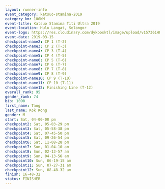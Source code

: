 ```yaml
--- 
layout: runner-info 
event_category: katsuo-stamina-2019 
category_km: 100KM 
event-title: Katsuo Stamina Titi Ultra 2019 
event-location: Hulu Langat, Selangor 
event-logo: https://res.cloudinary.com/dykbosktl/image/upload/v1573614825/Logo/Logo_p7ft6n.png 
event-date: 2019-03-15 
checkpoint-name2: CP 1 (T-2) 
checkpoint-name3: CP 2 (T-3) 
checkpoint-name4: CP 3 (T-4) 
checkpoint-name5: CP 4 (T-5) 
checkpoint-name6: CP 5 (T-6) 
checkpoint-name7: CP 6 (T-7) 
checkpoint-name8: CP 7 (T-8) 
checkpoint-name9: CP 8 (T-9) 
checkpoint-name10: CP 9 (T-10) 
checkpoint-name11: CP 10 (T-11) 
checkpoint-name12: Finishing Line (T-12) 
overall_rank: 95
gender_rank: 74
bib: 1090
first_name: Tang
last_name: Kok Kong
gender: M
start: Sat, 04-00-00 pm
checkpoint2: Sat, 05-03-29 pm
checkpoint3: Sat, 05-58-38 pm
checkpoint4: Sat, 07-45-50 pm
checkpoint5: Sat, 09-26-54 pm
checkpoint6: Sat, 11-08-28 pm
checkpoint7: Sun, 01-04-10 am
checkpoint8: Sun, 02-13-57 am
checkpoint9: Sun, 04-13-56 am
checkpoint10: Sun, 06-19-15 am
checkpoint11: Sun, 07-27-31 am
checkpoint12: Sun, 08-48-32 am
finish: 16-48-32
status: FINISHER
--- 
```

